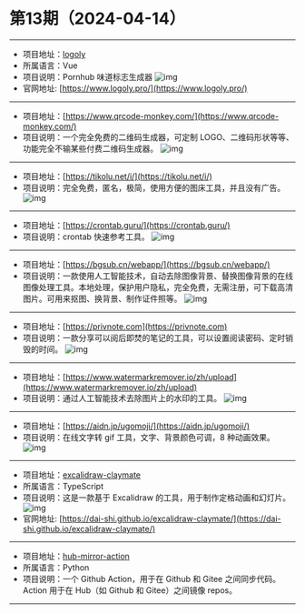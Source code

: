# 第13期（2024-04-14）

---
- 项目地址：[logoly](https://github.com/bestony/logoly)
- 所属语言：Vue
- 项目说明：Pornhub 味道标志生成器
![img](/weekly/static/images/2024-04-14/1713062438.png)
- 官网地址: [https://www.logoly.pro/](https://www.logoly.pro/)
---
- 项目地址：[https://www.qrcode-monkey.com/](https://www.qrcode-monkey.com/)
- 项目说明：一个完全免费的二维码生成器，可定制 LOGO、二维码形状等等、功能完全不输某些付费二维码生成器。
![img](/weekly/static/images/2024-04-14/1713063444.png)
---
- 项目地址：[https://tikolu.net/i/](https://tikolu.net/i/)
- 项目说明：完全免费，匿名，极简，使用方便的图床工具，并且没有广告。
![img](/weekly/static/images/2024-04-14/1713063781.png)
---

- 项目地址：[https://crontab.guru/](https://crontab.guru/)
- 项目说明：crontab 快速参考工具。
![img](/weekly/static/images/2024-04-14/1713064720.png)
---
- 项目地址：[https://bgsub.cn/webapp/](https://bgsub.cn/webapp/)
- 项目说明：一款使用人工智能技术，自动去除图像背景、替换图像背景的在线图像处理工具。本地处理，保护用户隐私，完全免费，无需注册，可下载高清图片。可用来抠图、换背景、制作证件照等。
![img](/weekly/static/images/2024-04-14/1713066314.png)
---
- 项目地址：[https://privnote.com](https://privnote.com)
- 项目说明：一款分享可以阅后即焚的笔记的工具，可以设置阅读密码、定时销毁的时间。
![img](/weekly/static/images/2024-04-14/1713067058.png)
---
- 项目地址：[https://www.watermarkremover.io/zh/upload](https://www.watermarkremover.io/zh/upload)
- 项目说明：通过人工智能技术去除图片上的水印的工具。
![img](/weekly/static/images/2024-04-14/1713067504.png)
---
- 项目地址：[https://aidn.jp/ugomoji/](https://aidn.jp/ugomoji/)
- 项目说明：在线文字转 gif 工具，文字、背景颜色可调，8 种动画效果。
![img](/weekly/static/images/2024-04-14/1713067980.png)
---
- 项目地址：[excalidraw-claymate](https://github.com/dai-shi/excalidraw-claymate)
- 所属语言：TypeScript
- 项目说明：这是一款基于 Excalidraw 的工具，用于制作定格动画和幻灯片。
![img](/weekly/static/images/2024-04-14/1713068933.png)
- 官网地址: [https://dai-shi.github.io/excalidraw-claymate/](https://dai-shi.github.io/excalidraw-claymate/)
---
- 项目地址：[hub-mirror-action](https://github.com/Yikun/hub-mirror-action)
- 所属语言：Python
- 项目说明：一个 Github Action，用于在 Github 和 Gitee 之间同步代码。Action 用于在 Hub（如 Github 和 Gitee）之间镜像 repos。
---